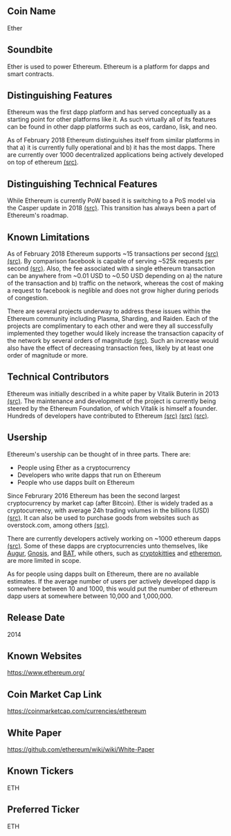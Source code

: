 ## Coin Name

Ether

## Soundbite

Ether is used to power Ethereum. Ethereum is a platform for dapps and smart contracts.

## Distinguishing Features

Ethereum was the first dapp platform and has served conceptually as a starting point for other platforms like it. As such virtually all of its features can be found in other dapp platforms such as eos, cardano, lisk, and neo. 

As of February 2018 Ethereum distinguishes itself from similar platforms in that a) it is currently fully operational and b) it has the most dapps. There are currently over 1000 decentralized applications being actively developed on top of ethereum [(src)](https://www.stateofthedapps.com/). 

## Distinguishing Technical Features

While Ethereum is currently PoW based it is switching to a PoS model via the Casper update in 2018 [(src)](https://coincentral.com/when-will-ethereum-mining-end/). This transition has always been a part of Ethereum's roadmap.

## Known Limitations

As of February 2018 Ethereum supports ~15 transactions per second [(src)](https://www.coindesk.com/information/will-ethereum-scale/) [(src)](https://etherscan.io/chart/tx). By comparison facebook is capable of serving ~525k requests per second [(src)](https://medium.com/@FEhrsam/scaling-ethereum-to-billions-of-users-f37d9f487db1). Also, the fee associated with a single ethereum transaction can be anywhere from ~0.01 USD to ~0.50 USD depending on a) the nature of the transaction and b) traffic on the network, whereas the cost of making a request to facebook is neglible and does not grow higher during periods of congestion. 

There are several projects underway to address these issues within the Ethereum community including Plasma, Sharding, and Raiden. Each of the projects are complimentary to each other and were they all successfully implemented they together would likely increase the transaction capacity of the network by several orders of magnitude [(src)](https://medium.com/@FEhrsam/scaling-ethereum-to-billions-of-users-f37d9f487db1). Such an increase would also have the effect of decreasing transaction fees, likely by at least one order of magnitude or more. 

## Technical Contributors

Ethereum was initially described in a white paper by Vitalik Buterin in 2013 [(src)](https://en.wikipedia.org/wiki/Ethereum#history). The maintenance and development of the project is currently being steered by the Ethereum Foundation, of which Vitalik is himself a founder. Hundreds of developers have contributed to Ethereum [(src)](https://github.com/ethereum/EIPs) [(src)](https://github.com/ethereum/yellowpaper) [(src)](https://github.com/ethereum/go-ethereum).

## Usership

Ethereum's usership can be thought of in three parts. There are:

- People using Ether as a cryptocurrency
- Developers who write dapps that run on Ethereum
- People who use dapps built on Ethereum

Since Februrary 2016 Ethereum has been the second largest cryptocurrency by market cap (after Bitcoin). Ether is widely traded as a cryptocurrency, with average 24h trading volumes in the billions (USD) [(src)](https://coinmarketcap.com/currencies/ethereum/#charts). It can also be used to purchase goods from websites such as overstock.com, among others [(src)](https://smartereum.com/accepts-ethereum-payment-2018-list-companies-accept-ethereum/).

There are currently developers actively working on ~1000 ethereum dapps [(src)](https://www.stateofthedapps.com/tab/most-viewed). Some of these dapps are cryptocurrencies unto themselves, like [Augur](http://www.augur.net/), [Gnosis](https://gnosis.pm/), and [BAT](https://basicattentiontoken.org/), while others, such as [cryptokitties](https://www.cryptokitties.co/) and [etheremon](https://www.etheremon.com/#/), are more limited in scope. 

As for people using dapps built on Ethereum, there are no available estimates. If the average number of users per actively developed dapp is somewhere between 10 and 1000, this would put the number of ethereum dapp users at somewhere between 10,000 and 1,000,000.

## Release Date

2014

## Known Websites

https://www.ethereum.org/

## Coin Market Cap Link

https://coinmarketcap.com/currencies/ethereum

## White Paper

https://github.com/ethereum/wiki/wiki/White-Paper

## Known Tickers

ETH

## Preferred Ticker

ETH

